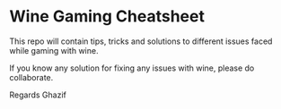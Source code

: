 # Wine Gaming Cheatsheet
This repo will contain tips, tricks and solutions to different issues faced while gaming with wine.

If you know any solution for fixing any issues with wine, please do collaborate. 

Regards
Ghazif
